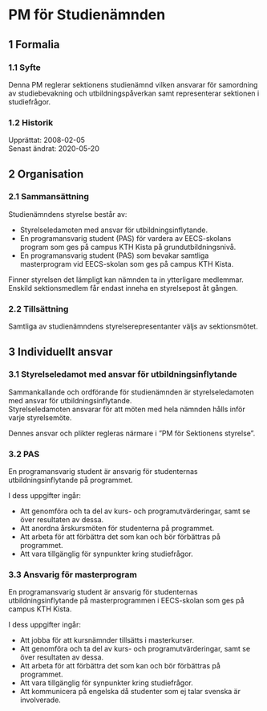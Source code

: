 # PM för Studienämnden

## 1 Formalia

### 1.1 Syfte

Denna PM reglerar sektionens studienämnd vilken ansvarar för samordning av studiebevakning och utbildningspåverkan samt representerar sektionen i studiefrågor.

### 1.2 Historik

Upprättat: 2008-02-05  
Senast ändrat: 2020-05-20

## 2 Organisation

### 2.1 Sammansättning

Studienämndens styrelse består av:  

- Styrelseledamoten med ansvar för utbildningsinflytande.
- En programansvarig student (PAS) för vardera av EECS-skolans program som ges på campus KTH Kista på grundutbildningsnivå.  
- En programansvarig student (PAS) som bevakar samtliga masterprogram vid EECS-skolan som ges på campus KTH Kista.

Finner styrelsen det lämpligt kan nämnden ta in ytterligare medlemmar.  
Enskild sektionsmedlem får endast inneha en styrelsepost åt gången.  

### 2.2 Tillsättning

Samtliga av studienämndens styrelserepresentanter väljs av sektionsmötet.

## 3 Individuellt ansvar

### 3.1 Styrelseledamot med ansvar för utbildningsinflytande

Sammankallande och ordförande för studienämnden är styrelseledamoten med ansvar för utbildningsinflytande.  
Styrelseledamoten ansvarar för att möten med hela nämnden hålls inför varje styrelsemöte.  

Dennes ansvar och plikter regleras närmare i ”PM för Sektionens styrelse”.

### 3.2 PAS

En programansvarig student är ansvarig för studenternas utbildningsinflytande på programmet.

I dess uppgifter ingår:  

- Att genomföra och ta del av kurs- och programutvärderingar, samt se över resultaten av dessa.  
- Att anordna årskursmöten för studenterna på programmet.  
- Att arbeta för att förbättra det som kan och bör förbättras på programmet.  
- Att vara tillgänglig för synpunkter kring studiefrågor.

### 3.3 Ansvarig för masterprogram

En programansvarig student är ansvarig för studenternas utbildningsinflytande på masterprogrammen i EECS-skolan som ges på campus KTH Kista.

I dess uppgifter ingår:  

- Att jobba för att kursnämnder tillsätts i masterkurser.  
- Att genomföra och ta del av kurs- och programutvärderingar, samt se över resultaten av dessa.  
- Att arbeta för att förbättra det som kan och bör förbättras på programmet.  
- Att vara tillgänglig för synpunkter kring studiefrågor.  
- Att kommunicera på engelska då studenter som ej talar svenska är involverade.
